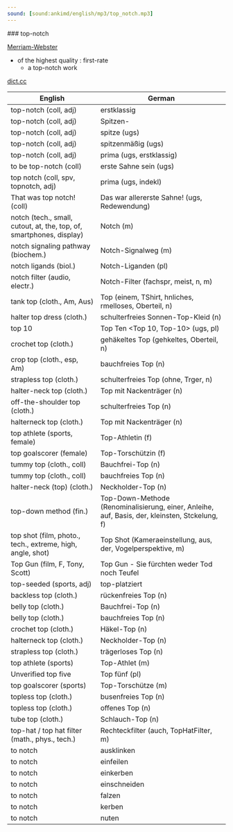 ```yaml
---
sound: [sound:ankimd/english/mp3/top_notch.mp3]
---
```


\### top-notch

[Merriam-Webster](https://www.merriam-webster.com/dictionary/top-notch)

- of the highest quality : first-rate
    - a top-notch work

[dict.cc](https://www.dict.cc/top-notch)

| English        | German       |
| -------------- | ------------ |
| top-notch (coll, adj) | erstklassig |
| top-notch (coll, adj) | Spitzen- |
| top-notch (coll, adj) | spitze (ugs) |
| top-notch (coll, adj) | spitzenmäßig (ugs) |
| top-notch (coll, adj) | prima (ugs, erstklassig) |
| to be top-notch (coll) | erste Sahne sein (ugs) |
| top notch (coll, spv, topnotch, adj) | prima (ugs, indekl) |
| That was top notch! (coll) | Das war allererste Sahne! (ugs, Redewendung) |
| notch (tech., small, cutout, at, the, top, of, smartphones, display) | Notch (m) |
| notch signaling pathway (biochem.) | Notch-Signalweg (m) |
| notch ligands (biol.) | Notch-Liganden (pl) |
| notch filter (audio, electr.) | Notch-Filter (fachspr, meist, n, m) |
| tank top (cloth., Am, Aus) | Top (einem, TShirt, hnliches, rmelloses, Oberteil, n) |
| halter top dress (cloth.) | schulterfreies Sonnen-Top-Kleid (n) |
| top 10 | Top Ten <Top 10, Top-10> (ugs, pl) |
| crochet top (cloth.) | gehäkeltes Top (gehkeltes, Oberteil, n) |
| crop top (cloth., esp, Am) | bauchfreies Top (n) |
| strapless top (cloth.) | schulterfreies Top (ohne, Trger, n) |
| halter-neck top (cloth.) | Top mit Nackenträger (n) |
| off-the-shoulder top (cloth.) | schulterfreies Top (n) |
| halterneck top (cloth.) | Top mit Nackenträger (n) |
| top athlete (sports, female) | Top-Athletin (f) |
| top goalscorer (female) | Top-Torschützin (f) |
| tummy top (cloth., coll) | Bauchfrei-Top (n) |
| tummy top (cloth., coll) | bauchfreies Top (n) |
| halter-neck (top) (cloth.) | Neckholder-Top (n) |
| top-down method (fin.) | Top-Down-Methode (Renominalisierung, einer, Anleihe, auf, Basis, der, kleinsten, Stckelung, f) |
| top shot (film, photo., tech., extreme, high, angle, shot) | Top Shot (Kameraeinstellung, aus, der, Vogelperspektive, m) |
| Top Gun (film, F, Tony, Scott) | Top Gun - Sie fürchten weder Tod noch Teufel |
| top-seeded (sports, adj) | top-platziert |
| backless top (cloth.) | rückenfreies Top (n) |
| belly top (cloth.) | Bauchfrei-Top (n) |
| belly top (cloth.) | bauchfreies Top (n) |
| crochet top (cloth.) | Häkel-Top (n) |
| halterneck top (cloth.) | Neckholder-Top (n) |
| strapless top (cloth.) | trägerloses Top (n) |
| top athlete (sports) | Top-Athlet (m) |
| Unverified top five | Top fünf (pl) |
| top goalscorer (sports) | Top-Torschütze (m) |
| topless top (cloth.) | busenfreies Top (n) |
| topless top (cloth.) | offenes Top (n) |
| tube top (cloth.) | Schlauch-Top (n) |
| top-hat / top hat filter (math., phys., tech.) | Rechteckfilter (auch, TopHatFilter, m) |
| to notch | ausklinken |
| to notch | einfeilen |
| to notch | einkerben |
| to notch | einschneiden |
| to notch | falzen |
| to notch | kerben |
| to notch | nuten |
